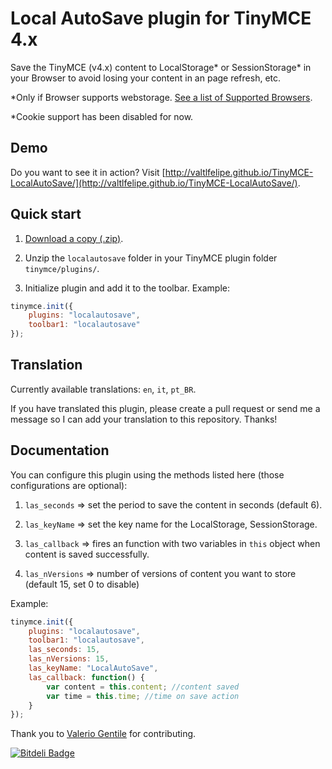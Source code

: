 Local AutoSave plugin for TinyMCE 4.x
=============

Save the TinyMCE (v4.x) content to LocalStorage* or SessionStorage* in your Browser to avoid losing your content in an page refresh, etc.

*Only if Browser supports webstorage. [See a list of Supported Browsers](http://www.html5rocks.com/features/storage#support).

*Cookie support has been disabled for now.

Demo
-----------

Do you want to see it in action? Visit [http://valtlfelipe.github.io/TinyMCE-LocalAutoSave/](http://valtlfelipe.github.io/TinyMCE-LocalAutoSave/).

Quick start
-----------

1. [Download a copy (.zip)](https://github.com/valtlfelipe/TinyMCE-LocalAutoSave/zipball/master).

2. Unzip the `localautosave` folder in your TinyMCE plugin folder `tinymce/plugins/`.

3. Initialize plugin and add it to the toolbar. Example:
```js
tinymce.init({
	plugins: "localautosave",
	toolbar1: "localautosave"
});
```

Translation
-----------

Currently available translations: `en`, `it`, `pt_BR`.

If you have translated this plugin, please create a pull request or send me a message so I can add your translation to this repository. Thanks!

Documentation
-------

You can configure this plugin using the methods listed here (those configurations are optional):

1. `las_seconds` => set the period to save the content in seconds (default 6).

2. `las_keyName` => set the key name for the LocalStorage, SessionStorage.

3. `las_callback` => fires an function with two variables in `this` object when content is saved successfully.

4. `las_nVersions` => number of versions of content you want to store (default 15, set 0 to disable) 

Example:
```js
tinymce.init({
	plugins: "localautosave",
	toolbar1: "localautosave",
	las_seconds: 15,
	las_nVersions: 15,
	las_keyName: "LocalAutoSave",
	las_callback: function() {
		var content = this.content; //content saved
		var time = this.time; //time on save action
	}
});
```

Thank you to [Valerio Gentile](https://github.com/dvcama) for contributing.

[![Bitdeli Badge](https://d2weczhvl823v0.cloudfront.net/valtlfelipe/tinymce-localautosave/trend.png)](https://bitdeli.com/free "Bitdeli Badge")